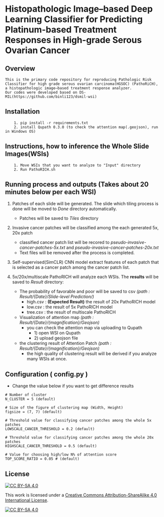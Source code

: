 # Histopathologic Image–based Deep Learning Classifier for Predicting Platinum-based Treatment Responses in High-grade Serous Ovarian Cancer

## Overview
```
This is the primary code repository for reproducing Pathologic Risk Classifier for high grade serous ovarian carcinoma(HGSOC) (PathoRiCH), a histopathologic image–based treatment response analyzer.
Our codes were developed based on DS-MIL(https://github.com/binli123/dsmil-wsi)
```

## Installation
```
    1. pip install -r requirements.txt
    2. install Qupath 0.3.0 (to check the attention map(.geojson), run in Windows OS)
```

## Instructions, how to inference the Whole Slide Images(WSIs)
```
    1. Move WSIs that you want to analyze to "Input" directory
    2. Run PathoRICH.sh
```


## Running process and outputs (Takes about 20 minutes below per each WSI)
1. Patches of each slide will be generated. The slide which tiling process is done will be moved to *Done* directory automatically.
    - Patches will be saved to *Tiles* directory
    
2. Invasive cancer patches will be classified among the each generated 5x, 20x patch
    - classified cancer patch list will be recored to *pseudo-invasive-cancer-patches-5x.txt* and *pseudo-invasive-cancer-patches-20x.txt*
    - Text files will be removed after the process is completed.

3. Self-supervised(SimCLR) CNN model extract features of each patch that is selected as a cancer patch among the cancer patch list.

4. 5x/20x/multiscale PathoRICH will analyze each WSIs. The **results** will be saved to *Result* directory:
    - The probability of favorable and poor will be saved to csv *(path : Result/{Date}/Slide-level Prediction/)*
        - high.csv : **(Expected Result)** the result of 20x PathoRICH model
        - low.csv : the result of 5x PathoRICH model
        - tree.csv : the result of multiscale PathoRICH
    - Visualization of attention map *(path : Result/{Date}/{magnification}/Geojson)*
        - you can check the attention map via uploading to Qupath
            - 1\) open WSI on Qupath
            - 2\) upload geojson file
    - the clustering result of Attention Patch *(path : Result/{Date}/{magnification}/Geojson)*
        - the high quality of clustering result will be derived if you analyze many WSIs at once.


## Configuration ( config.py )
- Change the value below if you want to get difference results
```
# Number of cluster
N_CLUSTER = 5 (default)

# Size of the figure of clustering map (Width, Height)
figsize = (7, 7) (default)

# Threshold value for classifying cancer patches among the whole 5x patches
LOWSCALE_CANCER_THRESHOLD = 0.2 (default)

# Threshold value for classifying cancer patches among the whole 20x patches
HIGHSCALE_CANCER_THRESHOLD = 0.5 (default)

# Value for choosing high/low N% of attention score
TOP_SCORE_RATIO = 0.05 # (default)
```

## License

[![CC BY-SA 4.0][cc-by-sa-shield]][cc-by-sa]

This work is licensed under a
[Creative Commons Attribution-ShareAlike 4.0 International License][cc-by-sa].

[![CC BY-SA 4.0][cc-by-sa-image]][cc-by-sa]

[cc-by-sa]: http://creativecommons.org/licenses/by-sa/4.0/
[cc-by-sa-image]: https://licensebuttons.net/l/by-sa/4.0/88x31.png
[cc-by-sa-shield]: https://img.shields.io/badge/License-CC%20BY--SA%204.0-lightgrey.svg